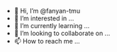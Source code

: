 - 👋 Hi, I’m @fanyan-tmu
- 👀 I’m interested in ...
- 🌱 I’m currently learning ...
- 💞️ I’m looking to collaborate on ...
- 📫 How to reach me ...

<!---
fanyan-tmu/fanyan-tmu is a ✨ special ✨ repository because its `README.md` (this file) appears on your GitHub profile.
You can click the Preview link to take a look at your changes.
--->
